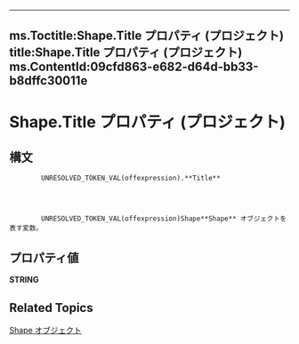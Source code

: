 
---
ms.Toctitle:Shape.Title プロパティ (プロジェクト)
title:Shape.Title プロパティ (プロジェクト)
ms.ContentId:09cfd863-e682-d64d-bb33-b8dffc30011e
---
# Shape.Title プロパティ (プロジェクト)





## 構文

            UNRESOLVED_TOKEN_VAL(offexpression).**Title**




            UNRESOLVED_TOKEN_VAL(offexpression)Shape**Shape** オブジェクトを表す変数。



## プロパティ値
**STRING**



## Related Topics

[Shape オブジェクト](d2b32bcd-5595-a4a7-9772-feb25fd0103a.md)




